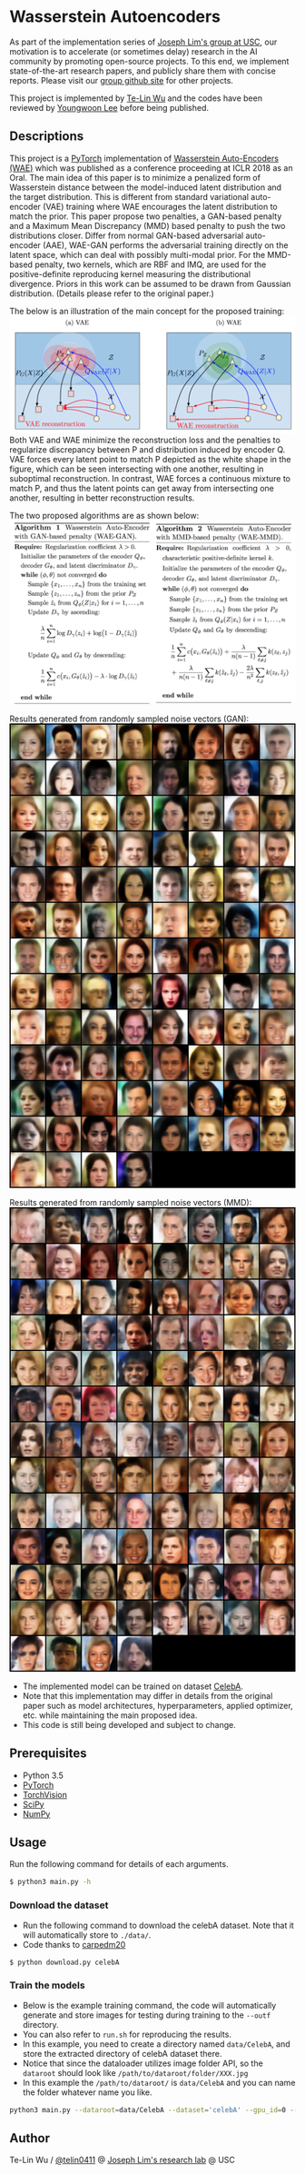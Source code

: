 # Wasserstein Autoencoders

As part of the implementation series of [Joseph Lim's group at USC](http://csail.mit.edu/~lim), our motivation is to accelerate (or sometimes delay) research in the AI community by promoting open-source projects. To this end, we implement state-of-the-art research papers, and publicly share them with concise reports. Please visit our [group github site](https://github.com/gitlimlab) for other projects.

This project is implemented by [Te-Lin Wu](https://github.com/telin0411) and the codes have been reviewed by [Youngwoon Lee](https://github.com/youngwoon) before being published.

## Descriptions
This project is a [PyTorch](http://pytorch.org) implementation of [Wasserstein Auto-Encoders (WAE)](https://arxiv.org/pdf/1711.01558.pdf) which was published as a conference proceeding at ICLR 2018 as an Oral. The main idea of this paper is to minimize a penalized form of Wasserstein distance between the model-induced latent distribution and the target distribution. This is different from standard variational auto-encoder (VAE) training where WAE encourages the latent distribution to match the prior. This paper propose two penalties, a GAN-based penalty and a Maximum Mean Discrepancy (MMD) based penalty to push the two distributions closer. Differ from normal GAN-based adversarial auto-encoder (AAE), WAE-GAN performs the adversarial training directly on the latent space, which can deal with possibly multi-modal prior. For the MMD-based penalty, two kernels, which are RBF and IMQ, are used for the positive-definite reproducing kernel measuring the distributional divergence. Priors in this work can be assumed to be drawn from Gaussian distribution. (Details please refer to the original paper.)

The below is an illustration of the main concept for the proposed training:
<img src="figs/wae_model.png"/>
Both VAE and WAE minimize the reconstruction loss and the penalties to regularize discrepancy between P and distribution induced by encoder Q. VAE forces every latent point to match P depicted as the white shape in the figure, which can be seen intersecting with one another, resulting in suboptimal reconstruction. In contrast, WAE forces a continuous mixture to match P, and thus the latent points can get away from intersecting one another, resulting in better reconstruction results.

The two proposed algorithms are as shown below:
<img src="figs/wae_algo.png"/>

Results generated from randomly sampled noise vectors (GAN):
<img src="figs/gan_results.png"/>

Results generated from randomly sampled noise vectors (MMD):
<img src="figs/mmd_results.png"/>

* The implemented model can be trained on dataset [CelebA](http://mmlab.ie.cuhk.edu.hk/projects/CelebA.html).
* Note that this implementation may differ in details from the original paper such as model architectures, hyperparameters, applied optimizer, etc. while maintaining the main proposed idea.
* This code is still being developed and subject to change.

## Prerequisites

- Python 3.5
- [PyTorch](http://pytorch.org)
- [TorchVision](http://pytorch.org)
- [SciPy](http://www.scipy.org/install.html)
- [NumPy](http://www.numpy.org/)

## Usage
Run the following command for details of each arguments.
```bash
$ python3 main.py -h
```

### Download the dataset
* Run the following command to download the celebA dataset. Note that it will automatically store to `./data/`.
* Code thanks to [carpedm20](https://github.com/carpedm20/DCGAN-tensorflow)
```bash
$ python download.py celebA
```

### Train the models
* Below is the example training command, the code will automatically generate and store images for testing during training to the `--outf` directory.
* You can also refer to `run.sh` for reproducing the results.
* In this example, you need to create a directory named `data/CelebA`, and store the extracted directory of celebA dataset there.
* Notice that since the dataloader utilizes image folder API, so the `dataroot` should look like `/path/to/dataroot/folder/XXX.jpg`
* In this example the `/path/to/dataroot/` is `data/CelebA` and you can name the folder whatever name you like.
```bash
python3 main.py --dataroot=data/CelebA --dataset='celebA' --gpu_id=0 --cuda --noise='add_noise' --outf=gan_outputs/ --mode='gan' --lr=0.0003 --pz_scale=1 --LAMBDA=10 --niter=55 --e_pretrain
```

## Author

Te-Lin Wu / [@telin0411](https://github.com/telin0411) @ [Joseph Lim's research lab](https://github.com/gitlimlab) @ USC
